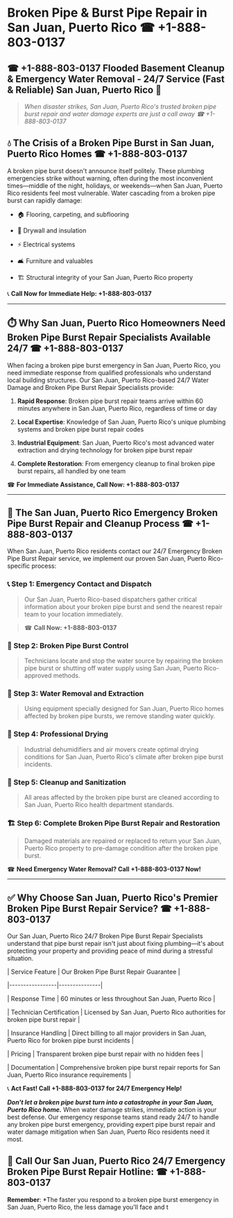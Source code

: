 # Broken Pipe & Burst Pipe Repair in San Juan, Puerto Rico ☎ +1-888-803-0137  
## ☎ +1-888-803-0137 Flooded Basement Cleanup & Emergency Water Removal - 24/7 Service (Fast & Reliable) San Juan, Puerto Rico 🚨  

> *When disaster strikes, San Juan, Puerto Rico's trusted broken pipe burst repair and water damage experts are just a call away ☎ +1-888-803-0137*  

## 💧 The Crisis of a Broken Pipe Burst in San Juan, Puerto Rico Homes ☎ +1-888-803-0137  

A broken pipe burst doesn't announce itself politely. These plumbing emergencies strike without warning, often during the most inconvenient times—middle of the night, holidays, or weekends—when San Juan, Puerto Rico residents feel most vulnerable. Water cascading from a broken pipe burst can rapidly damage:  

* 🏠 Flooring, carpeting, and subflooring  
* 🧱 Drywall and insulation  
* ⚡ Electrical systems  
* 🛋️ Furniture and valuables  
* 🏗️ Structural integrity of your San Juan, Puerto Rico property  

📞 **Call Now for Immediate Help: +1-888-803-0137**  

---  

## ⏱️ Why San Juan, Puerto Rico Homeowners Need Broken Pipe Burst Repair Specialists Available 24/7 ☎ +1-888-803-0137  

When facing a broken pipe burst emergency in San Juan, Puerto Rico, you need immediate response from qualified professionals who understand local building structures. Our San Juan, Puerto Rico-based 24/7 Water Damage and Broken Pipe Burst Repair Specialists provide:  

1. **Rapid Response**: Broken pipe burst repair teams arrive within 60 minutes anywhere in San Juan, Puerto Rico, regardless of time or day  
2. **Local Expertise**: Knowledge of San Juan, Puerto Rico's unique plumbing systems and broken pipe burst repair codes  
3. **Industrial Equipment**: San Juan, Puerto Rico's most advanced water extraction and drying technology for broken pipe burst repair  
4. **Complete Restoration**: From emergency cleanup to final broken pipe burst repairs, all handled by one team  

☎ **For Immediate Assistance, Call Now: +1-888-803-0137**  

---  

## 🔧 The San Juan, Puerto Rico Emergency Broken Pipe Burst Repair and Cleanup Process ☎ +1-888-803-0137  

When San Juan, Puerto Rico residents contact our 24/7 Emergency Broken Pipe Burst Repair service, we implement our proven San Juan, Puerto Rico-specific process:  

### 📞 Step 1: Emergency Contact and Dispatch  
> Our San Juan, Puerto Rico-based dispatchers gather critical information about your broken pipe burst and send the nearest repair team to your location immediately.  
> ☎ **Call Now: +1-888-803-0137**  

### 🚿 Step 2: Broken Pipe Burst Control  
> Technicians locate and stop the water source by repairing the broken pipe burst or shutting off water supply using San Juan, Puerto Rico-approved methods.  

### 🌊 Step 3: Water Removal and Extraction  
> Using equipment specially designed for San Juan, Puerto Rico homes affected by broken pipe bursts, we remove standing water quickly.  

### 💨 Step 4: Professional Drying  
> Industrial dehumidifiers and air movers create optimal drying conditions for San Juan, Puerto Rico's climate after broken pipe burst incidents.  

### 🧼 Step 5: Cleanup and Sanitization  
> All areas affected by the broken pipe burst are cleaned according to San Juan, Puerto Rico health department standards.  

### 🏗️ Step 6: Complete Broken Pipe Burst Repair and Restoration  
> Damaged materials are repaired or replaced to return your San Juan, Puerto Rico property to pre-damage condition after the broken pipe burst.  

☎ **Need Emergency Water Removal? Call +1-888-803-0137 Now!**  

---  

## ✅ Why Choose San Juan, Puerto Rico's Premier Broken Pipe Burst Repair Service? ☎ +1-888-803-0137  

Our San Juan, Puerto Rico 24/7 Broken Pipe Burst Repair Specialists understand that pipe burst repair isn't just about fixing plumbing—it's about protecting your property and providing peace of mind during a stressful situation.  

| Service Feature | Our Broken Pipe Burst Repair Guarantee |  
|-----------------|---------------|  
| Response Time | 60 minutes or less throughout San Juan, Puerto Rico |  
| Technician Certification | Licensed by San Juan, Puerto Rico authorities for broken pipe burst repair |  
| Insurance Handling | Direct billing to all major providers in San Juan, Puerto Rico for broken pipe burst incidents |  
| Pricing | Transparent broken pipe burst repair with no hidden fees |  
| Documentation | Comprehensive broken pipe burst repair reports for San Juan, Puerto Rico insurance requirements |  

📞 **Act Fast! Call +1-888-803-0137 for 24/7 Emergency Help!**  

***Don't let a broken pipe burst turn into a catastrophe in your San Juan, Puerto Rico home.*** When water damage strikes, immediate action is your best defense. Our emergency response teams stand ready 24/7 to handle any broken pipe burst emergency, providing expert pipe burst repair and water damage mitigation when San Juan, Puerto Rico residents need it most.  

## 📱 Call Our San Juan, Puerto Rico 24/7 Emergency Broken Pipe Burst Repair Hotline: ☎ +1-888-803-0137  

**Remember**: *The faster you respond to a broken pipe burst emergency in San Juan, Puerto Rico, the less damage you'll face and t
